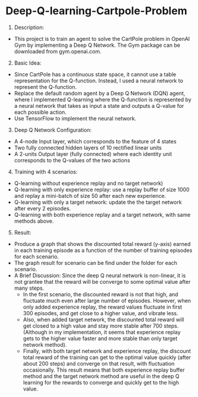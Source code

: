 # Deep-Q-learning-Cartpole-Problem
1. Description:
  - This project is to train an agent to solve the CartPole problem in OpenAI Gym by implementing a Deep Q Network. The Gym package can be downloaded from gym.openai.com. 

2. Basic Idea: 
  - Since CartPole has a continuous state space, it cannot use a table representation for the Q-function. Instead, I used a neural network to represent the Q-function. 
- Replace the default random agent by a Deep Q Network (DQN) agent, where I implemented Q-learning where the Q-function is represented by a neural network that takes as input a state and outputs a Q-value for each possible action. 
- Use TensorFlow to implement the neural network. 

3. Deep Q Network Configuration:
- A 4-node Input layer, which corresponds to the feature of 4 states
- Two fully connected hidden layers of 10 rectified linear units
- A 2-units Output layer (fully connected) where each identity unit corresponds to the Q-values of the two actions

4. Training with 4 scenarios: 
- Q-learning without experience replay and no target network)
- Q-learning with only experience replay: use a replay buffer of size 1000 and replay a mini-batch of size 50 after each new experience. 
- Q-learning with only a target network: update the the target network after every 2 episodes.
- Q-learning with both experience replay and a target network, with same methods above.

5. Result:
- Produce a graph that shows the discounted total reward (y-axis) earned in each training episode as a function of the number of training episodes for each scenario.
- The graph result for scenario can be find under the folder for each scenario.
- A Brief Discussion: Since the deep Q neural network is non-linear, it is not grantee that the reward will be converge to some optimal value after many steps. 
    - In the first scenario, the discounted reward is not that high, and fluctuate much even after large number of episodes. However, when only added experience replay, the reward values fluctuate in first 300 episodes, and get close to a higher value, and vibrate less. 
    - Also, when added target network, the discounted total reward will get closed to a high value and stay more stable after 700 steps. (Although in my implementation, it seems that experience replay gets to the higher value faster and more stable than only target network method). 
    - Finally, with both target network and experience replay, the discount total reward of the training can get to the optimal value quickly (after about 200 steps) and converge on that result, with fluctuation occasionally. This result means that both experience replay buffer method and the target network method are useful in the deep Q learning for the rewards to converge and quickly get to the high value.


